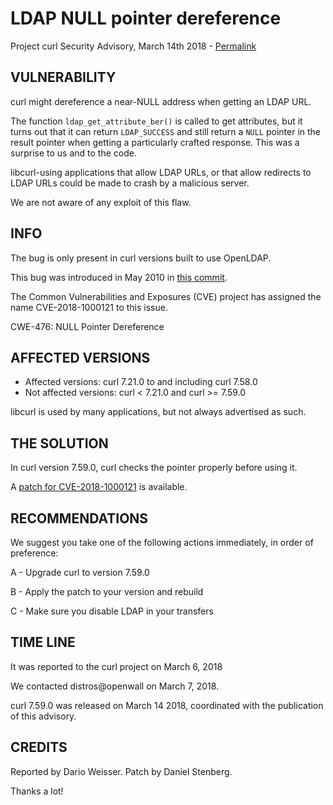 LDAP NULL pointer dereference
=============================

Project curl Security Advisory, March 14th 2018 -
[Permalink](https://curl.haxx.se/docs/CVE-2018-1000121.html)

VULNERABILITY
-------------

curl might dereference a near-NULL address when getting an LDAP URL.

The function `ldap_get_attribute_ber()` is called to get attributes, but it
turns out that it can return `LDAP_SUCCESS` and still return a `NULL` pointer
in the result pointer when getting a particularly crafted response. This was a
surprise to us and to the code.

libcurl-using applications that allow LDAP URLs, or that allow redirects to
LDAP URLs could be made to crash by a malicious server.

We are not aware of any exploit of this flaw.

INFO
----

The bug is only present in curl versions built to use OpenLDAP.

This bug was introduced in May 2010 in [this
commit](https://github.com/curl/curl/commit/2e056353b00d09).

The Common Vulnerabilities and Exposures (CVE) project has assigned the name
CVE-2018-1000121 to this issue.

CWE-476: NULL Pointer Dereference

AFFECTED VERSIONS
-----------------

- Affected versions: curl 7.21.0 to and including curl 7.58.0
- Not affected versions: curl < 7.21.0 and curl >= 7.59.0

libcurl is used by many applications, but not always advertised as such.

THE SOLUTION
------------

In curl version 7.59.0, curl checks the pointer properly before using it.

A [patch for CVE-2018-1000121](https://curl.haxx.se/CVE-2018-1000121.patch) is available.

RECOMMENDATIONS
---------------

We suggest you take one of the following actions immediately, in order of
preference:

 A - Upgrade curl to version 7.59.0

 B - Apply the patch to your version and rebuild

 C - Make sure you disable LDAP in your transfers

TIME LINE
---------

It was reported to the curl project on March 6, 2018

We contacted distros@openwall on March 7, 2018.

curl 7.59.0 was released on March 14 2018, coordinated with the publication of
this advisory.

CREDITS
-------

Reported by Dario Weisser. Patch by Daniel Stenberg.

Thanks a lot!
